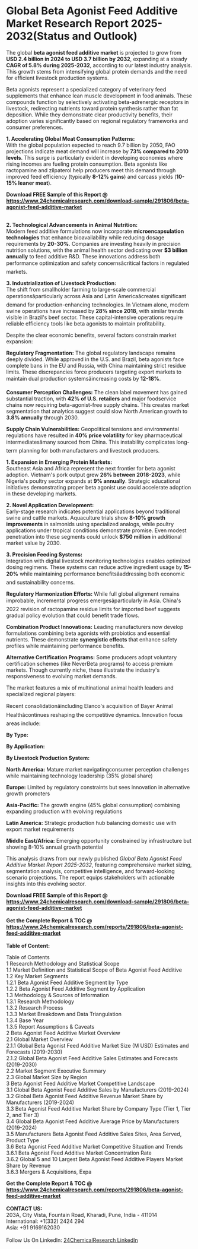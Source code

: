 <h1>Global Beta Agonist Feed Additive Market Research Report 2025-2032(Status and Outlook)</h1><p>The global <strong>beta agonist feed additive market</strong> is projected to grow from <strong>USD 2.4 billion in 2024 to USD 3.7 billion by 2032</strong>, expanding at a steady <strong>CAGR of 5.8% during 2025-2032</strong>, according to our latest industry analysis. This growth stems from intensifying global protein demands and the need for efficient livestock production systems.</p><p>Beta agonists represent a specialized category of veterinary feed supplements that enhance lean muscle development in food animals. These compounds function by selectively activating beta-adrenergic receptors in livestock, redirecting nutrients toward protein synthesis rather than fat deposition. While they demonstrate clear productivity benefits, their adoption varies significantly based on regional regulatory frameworks and consumer preferences.</p><p><strong>1. Accelerating Global Meat Consumption Patterns:</strong><br>
With the global population expected to reach 9.7 billion by 2050, FAO projections indicate meat demand will increase by <strong>73% compared to 2010 levels</strong>. This surge is particularly evident in developing economies where rising incomes are fueling protein consumption. Beta agonists like ractopamine and zilpaterol help producers meet this demand through improved feed efficiency (typically <strong>8-12% gains</strong>) and carcass yields (<strong>10-15% leaner meat</strong>).</p><div><b>Download FREE Sample of this Report @ 
            <a href="https://www.24chemicalresearch.com/download-sample/291806/beta-agonist-feed-additive-market">
            https://www.24chemicalresearch.com/download-sample/291806/beta-agonist-feed-additive-market</a></b></div><br><p><strong>2. Technological Advancements in Animal Nutrition:</strong><br>
Modern feed additive formulations now incorporate <strong>microencapsulation technologies</strong> that enhance bioavailability while reducing dosage requirements by <strong>20-30%</strong>. Companies are investing heavily in precision nutrition solutions, with the animal health sector dedicating over <strong>$3 billion annually</strong> to feed additive R&amp;D. These innovations address both performance optimization and safety concernsâcritical factors in regulated markets.</p><p><strong>3. Industrialization of Livestock Production:</strong><br>
The shift from smallholder farming to large-scale commercial operationsâparticularly across Asia and Latin Americaâcreates significant demand for production-enhancing technologies. In Vietnam alone, modern swine operations have increased by <strong>28% since 2018</strong>, with similar trends visible in Brazil's beef sector. These capital-intensive operations require reliable efficiency tools like beta agonists to maintain profitability.</p><p>Despite the clear economic benefits, several factors constrain market expansion:</p><p><strong>Regulatory Fragmentation:</strong> The global regulatory landscape remains deeply divided. While approved in the U.S. and Brazil, beta agonists face complete bans in the EU and Russia, with China maintaining strict residue limits. These discrepancies force producers targeting export markets to maintain dual production systemsâincreasing costs by <strong>12-18%</strong>.</p><p><strong>Consumer Perception Challenges:</strong> The clean label movement has gained substantial traction, with <strong>42% of U.S. retailers</strong> and major foodservice chains now requiring beta-agonist-free supply chains. This creates market segmentation that analytics suggest could slow North American growth to <strong>3.8% annually</strong> through 2030.</p><p><strong>Supply Chain Vulnerabilities:</strong> Geopolitical tensions and environmental regulations have resulted in <strong>40% price volatility</strong> for key pharmaceutical intermediatesâmany sourced from China. This instability complicates long-term planning for both manufacturers and livestock producers.</p><p><strong>1. Expansion in Emerging Protein Markets:</strong><br>
Southeast Asia and Africa represent the next frontier for beta agonist adoption. Vietnam's pork output grew <strong>26% between 2018-2023</strong>, while Nigeria's poultry sector expands at <strong>9% annually</strong>. Strategic educational initiatives demonstrating proper beta agonist use could accelerate adoption in these developing markets.</p><p><strong>2. Novel Application Development:</strong><br>
Early-stage research indicates potential applications beyond traditional swine and cattle markets. Aquaculture trials show <strong>8-10% growth improvements</strong> in salmonids using specialized analogs, while poultry applications under tropical conditions demonstrate promise. Even modest penetration into these segments could unlock <strong>$750 million</strong> in additional market value by 2030.</p><p><strong>3. Precision Feeding Systems:</strong><br>
Integration with digital livestock monitoring technologies enables optimized dosing regimens. These systems can reduce active ingredient usage by <strong>15-20%</strong> while maintaining performance benefitsâaddressing both economic and sustainability concerns.</p><p><strong>Regulatory Harmonization Efforts:</strong> While full global alignment remains improbable, incremental progress emergesâparticularly in Asia. China's 2022 revision of ractopamine residue limits for imported beef suggests gradual policy evolution that could benefit trade flows.</p><p><strong>Combination Product Innovations:</strong> Leading manufacturers now develop formulations combining beta agonists with probiotics and essential nutrients. These demonstrate <strong>synergistic effects</strong> that enhance safety profiles while maintaining performance benefits.</p><p><strong>Alternative Certification Programs:</strong> Some producers adopt voluntary certification schemes (like NeverBeta programs) to access premium markets. Though currently niche, these illustrate the industry's responsiveness to evolving market demands.</p><p>The market features a mix of multinational animal health leaders and specialized regional players:</p><p>Recent consolidationâincluding Elanco's acquisition of Bayer Animal Healthâcontinues reshaping the competitive dynamics. Innovation focus areas include:</p><p><strong>By Type:</strong></p><p><strong>By Application:</strong></p><p><strong>By Livestock Production System:</strong></p><p><strong>North America:</strong> Mature market navigatingconsumer perception challenges while maintaining technology leadership (35% global share)</p><p><strong>Europe:</strong> Limited by regulatory constraints but sees innovation in alternative growth promoters</p><p><strong>Asia-Pacific:</strong> The growth engine (45% global consumption) combining expanding production with evolving regulations</p><p><strong>Latin America:</strong> Strategic production hub balancing domestic use with export market requirements</p><p><strong>Middle East/Africa:</strong> Emerging opportunity constrained by infrastructure but showing 8-10% annual growth potential</p><p>This analysis draws from our newly published <em>Global Beta Agonist Feed Additive Market Report 2025-2032</em>, featuring comprehensive market sizing, segmentation analysis, competitive intelligence, and forward-looking scenario projections. The report equips stakeholders with actionable insights into this evolving sector.</p><div><b>Download FREE Sample of this Report @ 
            <a href="https://www.24chemicalresearch.com/download-sample/291806/beta-agonist-feed-additive-market">
            https://www.24chemicalresearch.com/download-sample/291806/beta-agonist-feed-additive-market</a></b></div><br><div><b>Get the Complete Report & TOC @ 
            <a href="https://www.24chemicalresearch.com/reports/291806/beta-agonist-feed-additive-market">
            https://www.24chemicalresearch.com/reports/291806/beta-agonist-feed-additive-market</a></b></div><br>
            <b>Table of Content:</b><p>Table of Contents<br />
1 Research Methodology and Statistical Scope<br />
1.1 Market Definition and Statistical Scope of Beta Agonist Feed Additive<br />
1.2 Key Market Segments<br />
1.2.1 Beta Agonist Feed Additive Segment by Type<br />
1.2.2 Beta Agonist Feed Additive Segment by Application<br />
1.3 Methodology & Sources of Information<br />
1.3.1 Research Methodology<br />
1.3.2 Research Process<br />
1.3.3 Market Breakdown and Data Triangulation<br />
1.3.4 Base Year<br />
1.3.5 Report Assumptions & Caveats<br />
2 Beta Agonist Feed Additive Market Overview<br />
2.1 Global Market Overview<br />
2.1.1 Global Beta Agonist Feed Additive Market Size (M USD) Estimates and Forecasts (2019-2030)<br />
2.1.2 Global Beta Agonist Feed Additive Sales Estimates and Forecasts (2019-2030)<br />
2.2 Market Segment Executive Summary<br />
2.3 Global Market Size by Region<br />
3 Beta Agonist Feed Additive Market Competitive Landscape<br />
3.1 Global Beta Agonist Feed Additive Sales by Manufacturers (2019-2024)<br />
3.2 Global Beta Agonist Feed Additive Revenue Market Share by Manufacturers (2019-2024)<br />
3.3 Beta Agonist Feed Additive Market Share by Company Type (Tier 1, Tier 2, and Tier 3)<br />
3.4 Global Beta Agonist Feed Additive Average Price by Manufacturers (2019-2024)<br />
3.5 Manufacturers Beta Agonist Feed Additive Sales Sites, Area Served, Product Type<br />
3.6 Beta Agonist Feed Additive Market Competitive Situation and Trends<br />
3.6.1 Beta Agonist Feed Additive Market Concentration Rate<br />
3.6.2 Global 5 and 10 Largest Beta Agonist Feed Additive Players Market Share by Revenue<br />
3.6.3 Mergers & Acquisitions, Expa</p><div><b>Get the Complete Report & TOC @ 
            <a href="https://www.24chemicalresearch.com/reports/291806/beta-agonist-feed-additive-market">
            https://www.24chemicalresearch.com/reports/291806/beta-agonist-feed-additive-market</a></b></div><br><b>CONTACT US:</b><br>
            203A, City Vista, Fountain Road, Kharadi, Pune, India - 411014<br>
            International: +1(332) 2424 294<br>
            Asia: +91 9169162030 <br><br>
            Follow Us On LinkedIn: <a href="https://www.linkedin.com/company/24chemicalresearch/">24ChemicalResearch LinkedIn</a>